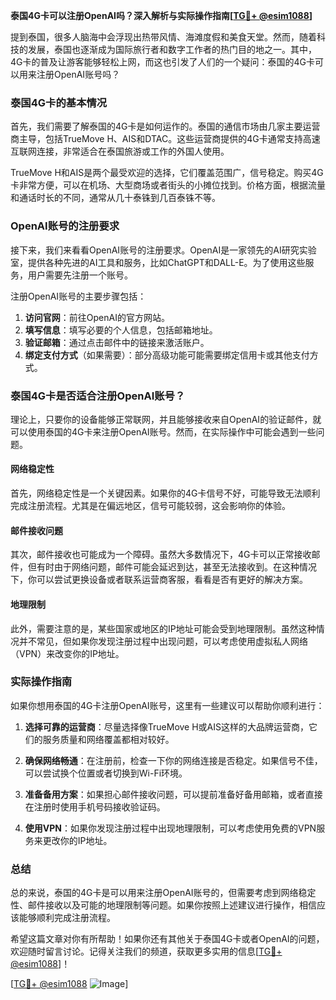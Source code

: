 **泰国4G卡可以注册OpenAI吗？深入解析与实际操作指南[[TG💪+ @esim1088](https://t.me/s/esim1088)]**

提到泰国，很多人脑海中会浮现出热带风情、海滩度假和美食天堂。然而，随着科技的发展，泰国也逐渐成为国际旅行者和数字工作者的热门目的地之一。其中，4G卡的普及让游客能够轻松上网，而这也引发了人们的一个疑问：泰国的4G卡可以用来注册OpenAI账号吗？

### 泰国4G卡的基本情况

首先，我们需要了解泰国的4G卡是如何运作的。泰国的通信市场由几家主要运营商主导，包括TrueMove H、AIS和DTAC。这些运营商提供的4G卡通常支持高速互联网连接，非常适合在泰国旅游或工作的外国人使用。

TrueMove H和AIS是两个最受欢迎的选择，它们覆盖范围广，信号稳定。购买4G卡非常方便，可以在机场、大型商场或者街头的小摊位找到。价格方面，根据流量和通话时长的不同，通常从几十泰铢到几百泰铢不等。

### OpenAI账号的注册要求

接下来，我们来看看OpenAI账号的注册要求。OpenAI是一家领先的AI研究实验室，提供各种先进的AI工具和服务，比如ChatGPT和DALL-E。为了使用这些服务，用户需要先注册一个账号。

注册OpenAI账号的主要步骤包括：

1. **访问官网**：前往OpenAI的官方网站。
2. **填写信息**：填写必要的个人信息，包括邮箱地址。
3. **验证邮箱**：通过点击邮件中的链接来激活账户。
4. **绑定支付方式**（如果需要）：部分高级功能可能需要绑定信用卡或其他支付方式。

### 泰国4G卡是否适合注册OpenAI账号？

理论上，只要你的设备能够正常联网，并且能够接收来自OpenAI的验证邮件，就可以使用泰国的4G卡来注册OpenAI账号。然而，在实际操作中可能会遇到一些问题。

#### 网络稳定性

首先，网络稳定性是一个关键因素。如果你的4G卡信号不好，可能导致无法顺利完成注册流程。尤其是在偏远地区，信号可能较弱，这会影响你的体验。

#### 邮件接收问题

其次，邮件接收也可能成为一个障碍。虽然大多数情况下，4G卡可以正常接收邮件，但有时由于网络问题，邮件可能会延迟到达，甚至无法接收到。在这种情况下，你可以尝试更换设备或者联系运营商客服，看看是否有更好的解决方案。

#### 地理限制

此外，需要注意的是，某些国家或地区的IP地址可能会受到地理限制。虽然这种情况并不常见，但如果你发现注册过程中出现问题，可以考虑使用虚拟私人网络（VPN）来改变你的IP地址。

### 实际操作指南

如果你想用泰国的4G卡注册OpenAI账号，这里有一些建议可以帮助你顺利进行：

1. **选择可靠的运营商**：尽量选择像TrueMove H或AIS这样的大品牌运营商，它们的服务质量和网络覆盖都相对较好。
   
2. **确保网络畅通**：在注册前，检查一下你的网络连接是否稳定。如果信号不佳，可以尝试换个位置或者切换到Wi-Fi环境。

3. **准备备用方案**：如果担心邮件接收问题，可以提前准备好备用邮箱，或者直接在注册时使用手机号码接收验证码。

4. **使用VPN**：如果你发现注册过程中出现地理限制，可以考虑使用免费的VPN服务来更改你的IP地址。

### 总结

总的来说，泰国的4G卡是可以用来注册OpenAI账号的，但需要考虑到网络稳定性、邮件接收以及可能的地理限制等问题。如果你按照上述建议进行操作，相信应该能够顺利完成注册流程。

希望这篇文章对你有所帮助！如果你还有其他关于泰国4G卡或者OpenAI的问题，欢迎随时留言讨论。记得关注我们的频道，获取更多实用的信息[[TG💪+ @esim1088](https://t.me/s/esim1088)]！

[[TG💪+ @esim1088](https://t.me/s/esim1088) ![Image](https://i.postimg.cc/4NQfJmqS/Snipaste-2025-05-13-00-14-12.png)]